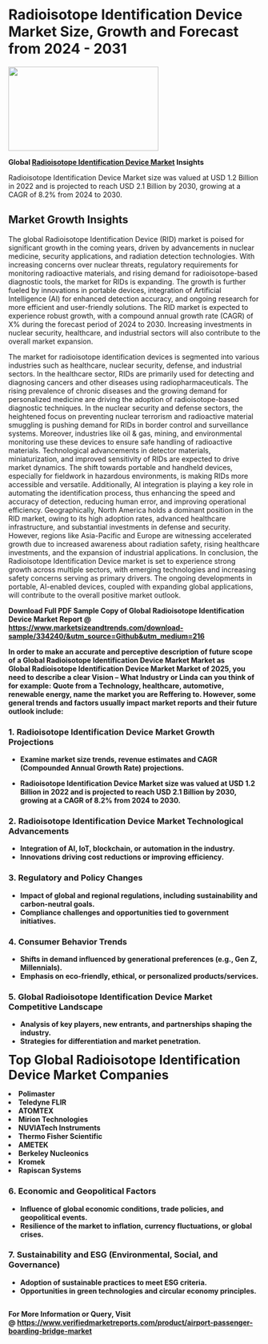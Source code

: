 <H1>Radioisotope Identification Device Market Size, Growth and Forecast from 2024 - 2031</H1><img class="aligncenter size-medium wp-image-584254" src="https://thirdeyenews.in/wp-content/uploads/2024/09/Global-Market-Research-300x168.jpeg" alt="" width="300" height="168" /><p><strong>Global&nbsp;<a href="https://www.marketsizeandtrends.com/download-sample/334240/&amp;utm_source=Github&utm_medium=216">Radioisotope Identification Device Market</a> Insights</strong></p><p>Radioisotope Identification Device Market size was valued at USD 1.2 Billion in 2022 and is projected to reach USD 2.1 Billion by 2030, growing at a CAGR of 8.2% from 2024 to 2030.</p><p><h2>Market Growth Insights</h2> <p>The global Radioisotope Identification Device (RID) market is poised for significant growth in the coming years, driven by advancements in nuclear medicine, security applications, and radiation detection technologies. With increasing concerns over nuclear threats, regulatory requirements for monitoring radioactive materials, and rising demand for radioisotope-based diagnostic tools, the market for RIDs is expanding. The growth is further fueled by innovations in portable devices, integration of Artificial Intelligence (AI) for enhanced detection accuracy, and ongoing research for more efficient and user-friendly solutions. The RID market is expected to experience robust growth, with a compound annual growth rate (CAGR) of X% during the forecast period of 2024 to 2030. Increasing investments in nuclear security, healthcare, and industrial sectors will also contribute to the overall market expansion.</p> <p><strong></strong></p> <p>The market for radioisotope identification devices is segmented into various industries such as healthcare, nuclear security, defense, and industrial sectors. In the healthcare sector, RIDs are primarily used for detecting and diagnosing cancers and other diseases using radiopharmaceuticals. The rising prevalence of chronic diseases and the growing demand for personalized medicine are driving the adoption of radioisotope-based diagnostic techniques. In the nuclear security and defense sectors, the heightened focus on preventing nuclear terrorism and radioactive material smuggling is pushing demand for RIDs in border control and surveillance systems. Moreover, industries like oil & gas, mining, and environmental monitoring use these devices to ensure safe handling of radioactive materials. Technological advancements in detector materials, miniaturization, and improved sensitivity of RIDs are expected to drive market dynamics. The shift towards portable and handheld devices, especially for fieldwork in hazardous environments, is making RIDs more accessible and versatile. Additionally, AI integration is playing a key role in automating the identification process, thus enhancing the speed and accuracy of detection, reducing human error, and improving operational efficiency. Geographically, North America holds a dominant position in the RID market, owing to its high adoption rates, advanced healthcare infrastructure, and substantial investments in defense and security. However, regions like Asia-Pacific and Europe are witnessing accelerated growth due to increased awareness about radiation safety, rising healthcare investments, and the expansion of industrial applications. In conclusion, the Radioisotope Identification Device market is set to experience strong growth across multiple sectors, with emerging technologies and increasing safety concerns serving as primary drivers. The ongoing developments in portable, AI-enabled devices, coupled with expanding global applications, will contribute to the overall positive market outlook. <p><strong></p><p><span class=""><strong>Download Full PDF Sample Copy of Global Radioisotope Identification Device Market Report</strong> @ <a href="https://www.marketsizeandtrends.com/download-sample/334240/&amp;utm_source=Github&utm_medium=216" target="_blank">https://www.marketsizeandtrends.com/download-sample/334240/&amp;utm_source=Github&utm_medium=216</a></span></p><p>In order to make an accurate and perceptive description of future scope of a Global&nbsp;Radioisotope Identification Device Market Market as Global&nbsp;Radioisotope Identification Device Market Market of 2025, you need to describe a clear Vision &ndash; What Industry or Linda can you think of for example: Quote from a Technology, healthcare, automotive, renewable energy, name the market you are Reffering to. However, some general trends and factors usually impact market reports and their future outlook include:</p><h3>1.&nbsp;<strong>Radioisotope Identification Device Market Growth Projections</strong></h3><ul><li>Examine market size trends, revenue estimates and CAGR (Compounded Annual Growth Rate) projections.</li><li><p>Radioisotope Identification Device Market size was valued at USD 1.2 Billion in 2022 and is projected to reach USD 2.1 Billion by 2030, growing at a CAGR of 8.2% from 2024 to 2030.</p></li></ul><h3>2.&nbsp;<strong>Radioisotope Identification Device Market Technological Advancements</strong></h3><ul><li>Integration of AI, IoT, blockchain, or automation in the industry.</li><li>Innovations driving cost reductions or improving efficiency.</li></ul><h3>3.&nbsp;<strong>Regulatory and Policy Changes</strong></h3><ul><li>Impact of global and regional regulations, including sustainability and carbon-neutral goals.</li><li>Compliance challenges and opportunities tied to government initiatives.</li></ul><h3>4.&nbsp;<strong>Consumer Behavior Trends</strong></h3><ul><li>Shifts in demand influenced by generational preferences (e.g., Gen Z, Millennials).</li><li>Emphasis on eco-friendly, ethical, or personalized products/services.</li></ul><h3>5.&nbsp;<strong>Global Radioisotope Identification Device Market Competitive Landscape</strong></h3><ul><li>Analysis of key players, new entrants, and partnerships shaping the industry.</li><li>Strategies for differentiation and market penetration.</li></ul><p data-pm-slice="1 1 []"><span style="color: inherit; font-family: inherit; font-size: 25px;">Top Global Radioisotope Identification Device Market Companies</span></p><div class="" data-test-id=""><p><li>Polimaster</li><li> Teledyne FLIR</li><li> ATOMTEX</li><li> Mirion Technologies</li><li> NUVIATech Instruments</li><li> Thermo Fisher Scientific</li><li> AMETEK</li><li> Berkeley Nucleonics</li><li> Kromek</li><li> Rapiscan Systems</li></p></div><h3>6.&nbsp;<strong>Economic and Geopolitical Factors</strong></h3><ul><li>Influence of global economic conditions, trade policies, and geopolitical events.</li><li>Resilience of the market to inflation, currency fluctuations, or global crises.</li></ul><h3>7.&nbsp;<strong>Sustainability and ESG (Environmental, Social, and Governance)</strong></h3><ul><li>Adoption of sustainable practices to meet ESG criteria.</li><li>Opportunities in green technologies and circular economy principles.</li></ul><h2><strong style="font-size: 14px;">For More Information or Query, Visit @&nbsp;</strong><a style="background-color: #ffffff; font-size: 14px;" href="https://www.marketsizeandtrends.com/report/radioisotope-identification-device-market/" target="_blank">https://www.verifiedmarketreports.com/product/airport-passenger-boarding-bridge-market</a></h2>
